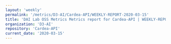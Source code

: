 ```yaml
---
layout: 'weekly'
permalink: '/metrics/D3-AI/Cardea-API/WEEKLY-REPORT-2020-03-15'
title: 'DAI Lab OSS Metrics Metrics report for Cardea-API | WEEKLY-REPORT-2020-03-15'
organization: 'D3-AI'
repository: 'Cardea-API'
current_date: '2020-03-15'
---
```

